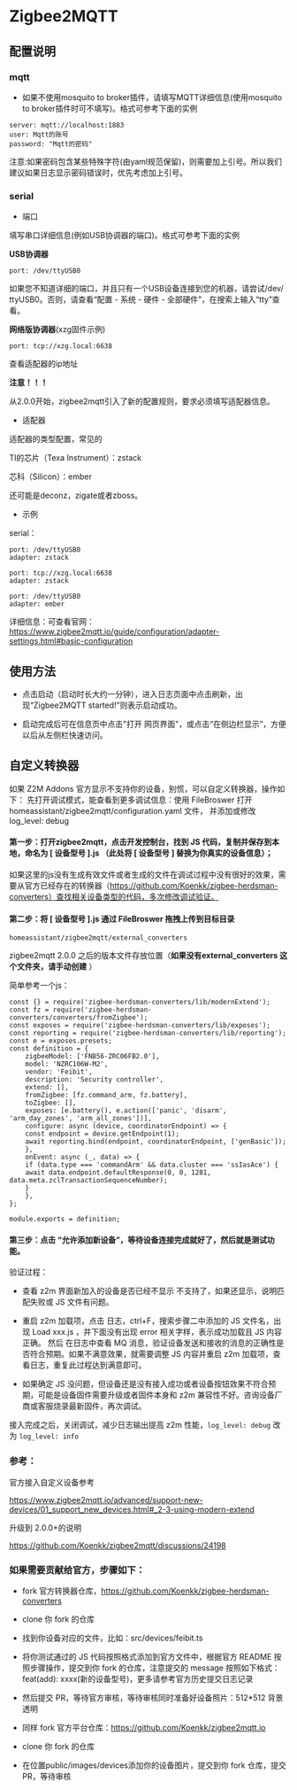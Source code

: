 # Zigbee2MQTT 

## 配置说明

### mqtt

- 如果不使用mosquito to broker插件，请填写MQTT详细信息(使用mosquito to broker插件时可不填写)。格式可参考下面的实例

```
server: mqtt://localhost:1883
user: Mqtt的账号
password: "Mqtt的密码"
```

注意:如果密码包含某些特殊字符(由yaml规范保留)，则需要加上引号。所以我们建议如果日志显示密码错误时，优先考虑加上引号。

### serial
- 端口

填写串口详细信息(例如USB协调器的端口)。格式可参考下面的实例

**USB协调器**

```
port: /dev/ttyUSB0
```

 如果您不知道详细的端口，并且只有一个USB设备连接到您的机器，请尝试/dev/ ttyUSB0。否则，请查看“配置 - 系统 - 硬件 - 全部硬件”，在搜索上输入“tty”查看。

**网络版协调器**(xzg固件示例)

```
port: tcp://xzg.local:6638
```

查看适配器的ip地址



**注意！！！**

从2.0.0开始，zigbee2mqtt引入了新的配置规则，要求必须填写适配器信息。



- 适配器

适配器的类型配置，常见的

TI的芯片（Texa Instrument）：zstack

 芯科（Silicon）：ember

还可能是deconz，zigate或者zboss。



-  示例

serial：

```
port: /dev/ttyUSB0
adapter: zstack
```
```
port: tcp://xzg.local:6638
adapter: zstack
```


```
port: /dev/ttyUSB0
adapter: ember
```




详细信息：可查看官网：https://www.zigbee2mqtt.io/guide/configuration/adapter-settings.html#basic-configuration



## 使用方法

- 点击启动（启动时长大约一分钟），进入日志页面中点击刷新，出现“Zigbee2MQTT started!”则表示启动成功。

- 启动完成后可在信息页中点击"打开 网页界面"，或点击“在侧边栏显示”，方便以后从左侧栏快速访问。

## 自定义转换器
如果 Z2M Addons 官方显示不支持你的设备，别慌，可以自定义转换器，操作如下：
先打开调试模式，能查看到更多调试信息：使用 FileBroswer 打开 homeassistant/zigbee2mqtt/configuration.yaml 文件，
并添加或修改log_level: debug

#### 第一步：打开zigbee2mqtt，点击开发控制台，找到 JS 代码，复制并保存到本地，命名为 **[ 设备型号 ].js** （此处将 **[ 设备型号 ]** 替换为你真实的设备信息）；

如果这里的js没有生成有效文件或者生成的文件在调试过程中没有很好的效果，需要从官方已经存在的转换器（https://github.com/Koenkk/zigbee-herdsman-converters）查找相关设备类型的代码，多次修改调试验证。

#### 第二步：将 **[ 设备型号 ].js** 通过 FileBroswer 拖拽上传到目标目录
```homeassistant/zigbee2mqtt/external_converters```

zigbee2mqtt 2.0.0 之后的版本文件存放位置（**如果没有external_converters 这个文件夹，请手动创建** ）

简单参考一个js：
```python3
const {} = require('zigbee-herdsman-converters/lib/modernExtend');
const fz = require('zigbee-herdsman-converters/converters/fromZigbee');
const exposes = require('zigbee-herdsman-converters/lib/exposes');
const reporting = require('zigbee-herdsman-converters/lib/reporting');
const e = exposes.presets;
const definition = {
    zigbeeModel: ['FNB56-ZRC06FB2.0'],
    model: 'NZRC106W-M2',
    vendor: 'Feibit',
    description: 'Security controller',
    extend: [],
    fromZigbee: [fz.command_arm, fz.battery],
    toZigbee: [],
    exposes: [e.battery(), e.action(['panic', 'disarm', 'arm_day_zones', 'arm_all_zones'])],
    configure: async (device, coordinatorEndpoint) => {
    const endpoint = device.getEndpoint(1);
    await reporting.bind(endpoint, coordinatorEndpoint, ['genBasic']);
    },
    onEvent: async (_, data) => {
    if (data.type === 'commandArm' && data.cluster === 'ssIasAce') {
    await data.endpoint.defaultResponse(0, 0, 1281, data.meta.zclTransactionSequenceNumber);
    }
    },
};

module.exports = definition;
```


#### 第三步：点击 “允许添加新设备”，等待设备连接完成就好了，然后就是测试功能。

验证过程：

- 查看 z2m 界面新加入的设备是否已经不显示 不支持了，如果还显示，说明匹配失败或 JS 文件有问题。

- 重启 z2m 加载项，点击 日志，ctrl+F，搜索步骤二中添加的 JS 文件名，出现 Load xxx.js ，并下面没有出现 error 相关字样，表示成功加载且 JS 内容正确。
然后 在日志中查看 MQ 消息，验证设备发送和接收的消息的正确性是否符合预期。如果不满意效果，就需要调整 JS 内容并重启 z2m 加载项，查看日志，重复此过程达到满意即可。



- 如果确定 JS 没问题，但设备还是没有接入成功或者设备按钮效果不符合预期，可能是设备固件需要升级或者固件本身和 z2m 兼容性不好。咨询设备厂商或客服烧录最新固件，再次调试。

接入完成之后，关闭调试，减少日志输出提高 z2m 性能，```log_level: debug``` 改为 ```log_level: info```


### 参考：

官方接入自定义设备参考

https://www.zigbee2mqtt.io/advanced/support-new-devices/01_support_new_devices.html#_2-3-using-modern-extend

升级到 2.0.0+的说明

https://github.com/Koenkk/zigbee2mqtt/discussions/24198

### 如果需要贡献给官方，步骤如下：

- fork 官方转换器仓库，https://github.com/Koenkk/zigbee-herdsman-converters

- clone 你 fork 的仓库

- 找到你设备对应的文件，比如：src/devices/feibit.ts

- 将你测试通过的 JS 代码按照格式添加到官方文件中，根据官方 README 按照步骤操作，提交到你 fork 的仓库，注意提交的 message 按照如下格式：feat(add): xxxx(新的设备型号)，更多请参考官方历史提交日志记录

- 然后提交 PR，等待官方审核，等待审核同时准备好设备照片：512*512 背景透明

- 同样 fork 官方平台仓库：https://github.com/Koenkk/zigbee2mqtt.io

- clone 你 fork 的仓库

- 在位置public/images/devices添加你的设备图片，提交到你 fork 仓库，提交 PR，等待审核
